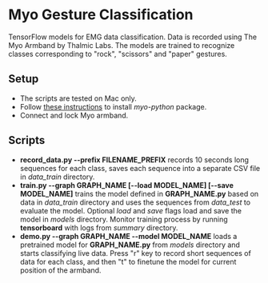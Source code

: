 # Myo Gesture Classification 


TensorFlow models for EMG data classification. Data is recorded using The Myo Armband by Thalmic Labs.
The models are trained to recognize classes corresponding to "rock", "scissors" and "paper" gestures.



## Setup

* The scripts are tested on Mac only.
* Follow [these instructions](http://myo-python.readthedocs.io/en/latest/#installation) to install *myo-python* package.
* Connect and lock Myo armband.

## Scripts

* **record_data.py --prefix FILENAME_PREFIX** records 10 seconds long sequences for each class, saves each sequence into a separate CSV file in *data_train* directory.
* **train.py --graph GRAPH_NAME [--load MODEL_NAME] [--save MODEL_NAME]** trains the model defined in **GRAPH_NAME.py** based on data in *data_train* directory and uses the sequences from *data_test* to evaluate the model. Optional *load* and *save* flags load and save the model in *models* directory. Monitor training process by running **tensorboard** with logs from *summary* directory. 
* **demo.py --graph GRAPH_NAME --model MODEL_NAME** loads a pretrained model for **GRAPH_NAME.py** from *models* directory and starts classifying live data. Press "r" key to record short sequences of data for each class, and then "t" to finetune the model for current position of the armband.